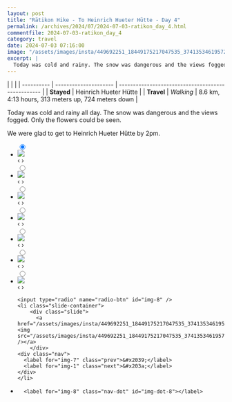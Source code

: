 ```yaml
---
layout: post
title: "Rätikon Hike - To Heinrich Hueter Hütte - Day 4"
permalink: /archives/2024/07/2024-07-03-ratikon_day_4.html
commentfile: 2024-07-03-ratikon_day_4
category: travel
date: 2024-07-03 07:16:00
image: "/assets/images/insta/449692251_18449175217047535_3741353461957282803_n_17853770124181506.jpg"
excerpt: |
  Today was cold and rainy. The snow was dangerous and the views fogged.
---
```


|            |                       |
| ---------- | --------------------- | -------------------------------------------------- |
| **Stayed** | Heinrich Hueter Hütte |
| **Travel** | _Walking_             | 8.6 km, 4:13 hours, 313 meters up, 724 meters down |

Today was cold and rainy all day. The snow was dangerous and the views fogged. Only the flowers could be seen.

We were glad to get to Heinrich Hueter Hütte by 2pm.

<ul class="slides">
    <input type="radio" name="radio-btn" id="img-1" checked="checked" />
    <li class="slide-container">
        <div class="slide">
          <a href="/assets/images/insta/449768699_18449175238047535_7271410016378132861_n_18028538824964440.jpg"><img src="/assets/images/insta/449768699_18449175238047535_7271410016378132861_n_18028538824964440.jpg" /></a>
        </div>
    <div class="nav">
      <label for="img-8" class="prev">&#x2039;</label>
      <label for="img-2" class="next">&#x203a;</label>
    </div>
    </li>
        <input type="radio" name="radio-btn" id="img-2"  />
    <li class="slide-container">
        <div class="slide">
          <a href="/assets/images/insta/449971704_18449175259047535_3075413160099595616_n_18041792722907852.jpg"><img src="/assets/images/insta/449971704_18449175259047535_3075413160099595616_n_18041792722907852.jpg" /></a>
        </div>
    <div class="nav">
      <label for="img-1" class="prev">&#x2039;</label>
      <label for="img-3" class="next">&#x203a;</label>
    </div>
    </li>
        <input type="radio" name="radio-btn" id="img-3"  />
    <li class="slide-container">
        <div class="slide">
          <a href="/assets/images/insta/449709711_18449175295047535_8113583691033779297_n_18028381730276322.jpg"><img src="/assets/images/insta/449709711_18449175295047535_8113583691033779297_n_18028381730276322.jpg" /></a>
        </div>
    <div class="nav">
      <label for="img-2" class="prev">&#x2039;</label>
      <label for="img-4" class="next">&#x203a;</label>
    </div>
    </li>
        <input type="radio" name="radio-btn" id="img-4"  />
    <li class="slide-container">
        <div class="slide">
          <a href="/assets/images/insta/449786116_18449175373047535_7834866651197172574_n_18040539355759858.jpg"><img src="/assets/images/insta/449786116_18449175373047535_7834866651197172574_n_18040539355759858.jpg" /></a>
        </div>
    <div class="nav">
      <label for="img-3" class="prev">&#x2039;</label>
      <label for="img-5" class="next">&#x203a;</label>
    </div>
    </li>
        <input type="radio" name="radio-btn" id="img-5"  />
    <li class="slide-container">
        <div class="slide">
          <a href="/assets/images/insta/449693589_18449175364047535_4829535640862801672_n_17998782437441103.jpg"><img src="/assets/images/insta/449693589_18449175364047535_4829535640862801672_n_17998782437441103.jpg" /></a>
        </div>
    <div class="nav">
      <label for="img-4" class="prev">&#x2039;</label>
      <label for="img-6" class="next">&#x203a;</label>
    </div>
    </li>
        <input type="radio" name="radio-btn" id="img-6"  />
    <li class="slide-container">
        <div class="slide">
          <a href="/assets/images/insta/449693058_18449175352047535_2031247532116641013_n_17883220233014511.jpg"><img src="/assets/images/insta/449693058_18449175352047535_2031247532116641013_n_17883220233014511.jpg" /></a>
        </div>
    <div class="nav">
      <label for="img-5" class="prev">&#x2039;</label>
      <label for="img-7" class="next">&#x203a;</label>
    </div>
    </li>
        <input type="radio" name="radio-btn" id="img-7"  />
    <li class="slide-container">
        <div class="slide">
          <a href="/assets/images/insta/449957622_18449175274047535_8968547450823115747_n_18061614721598808.jpg"><img src="/assets/images/insta/449957622_18449175274047535_8968547450823115747_n_18061614721598808.jpg" /></a>
        </div>
    <div class="nav">
      <label for="img-6" class="prev">&#x2039;</label>
      <label for="img-8" class="next">&#x203a;</label>
    </div>
    </li>
    
    <input type="radio" name="radio-btn" id="img-8" />
    <li class="slide-container">
        <div class="slide">
          <a href="/assets/images/insta/449692251_18449175217047535_3741353461957282803_n_17853770124181506.jpg"><img src="/assets/images/insta/449692251_18449175217047535_3741353461957282803_n_17853770124181506.jpg" /></a>
        </div>
    <div class="nav">
      <label for="img-7" class="prev">&#x2039;</label>
      <label for="img-1" class="next">&#x203a;</label>
    </div>
    </li>
			
<li class="nav-dots">
      <label for="img-1" class="nav-dot" id="img-dot-1"></label>
      <label for="img-2" class="nav-dot" id="img-dot-2"></label>
      <label for="img-3" class="nav-dot" id="img-dot-3"></label>
      <label for="img-4" class="nav-dot" id="img-dot-4"></label>
      <label for="img-5" class="nav-dot" id="img-dot-5"></label>
      <label for="img-6" class="nav-dot" id="img-dot-6"></label>
      <label for="img-7" class="nav-dot" id="img-dot-7"></label>

      <label for="img-8" class="nav-dot" id="img-dot-8"></label>

</li>
</ul>
